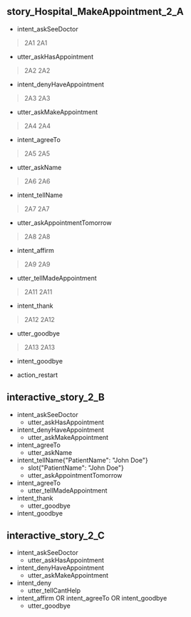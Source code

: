 ## story_Hospital_MakeAppointment_2_A
* intent_askSeeDoctor
> 2A1
> 2A1
 - utter_askHasAppointment
> 2A2
> 2A2
* intent_denyHaveAppointment
> 2A3
> 2A3
 - utter_askMakeAppointment
> 2A4
> 2A4
* intent_agreeTo
> 2A5
> 2A5
 - utter_askName
> 2A6
> 2A6
* intent_tellName
> 2A7
> 2A7
 - utter_askAppointmentTomorrow
> 2A8
> 2A8
* intent_affirm
> 2A9
> 2A9
- utter_tellMadeAppointment
> 2A11
> 2A11
* intent_thank
> 2A12
> 2A12
 - utter_goodbye
> 2A13
> 2A13
* intent_goodbye
- action_restart

## interactive_story_2_B
* intent_askSeeDoctor
    - utter_askHasAppointment
* intent_denyHaveAppointment
    - utter_askMakeAppointment
* intent_agreeTo
    - utter_askName
* intent_tellName{"PatientName": "John Doe"}
    - slot{"PatientName": "John Doe"}
    - utter_askAppointmentTomorrow
* intent_agreeTo
    - utter_tellMadeAppointment
* intent_thank
    - utter_goodbye
* intent_goodbye

## interactive_story_2_C
* intent_askSeeDoctor
    - utter_askHasAppointment
* intent_denyHaveAppointment
    - utter_askMakeAppointment
* intent_deny
    - utter_tellCantHelp
* intent_affirm OR intent_agreeTo OR intent_goodbye
    - utter_goodbye

